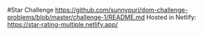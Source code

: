 #Star Challenge
https://github.com/sunnypuri/dom-challenge-problems/blob/master/challenge-1/README.md
Hosted in Netlify: https://star-rating-multiple.netlify.app/
